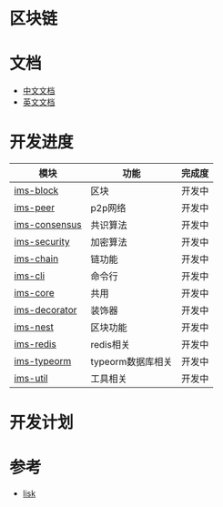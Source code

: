 # 区块链

# 文档

- [中文文档](./docs/cn/README.md)
- [英文文档](./docs/en/README.md)

# 开发进度

| 模块                                                  | 功能           | 完成度 |
|-----------------------------------------------------|--------------|-----|
| [ims-block](./packages/ims-block/README.md)         | 区块           | 开发中 |
| [ims-peer](./packages/ims-peer/README.md)           | p2p网络        | 开发中 |
| [ims-consensus](./packages/ims-consensus/README.md) | 共识算法         | 开发中 |
| [ims-security](./packages/ims-security/README.md)   | 加密算法         | 开发中 |
| [ims-chain](./packages/ims-chain/README.md)         | 链功能          | 开发中 |
| [ims-cli](./packages/ims-cli/README.md)             | 命令行          | 开发中 |
| [ims-core](./packages/ims-core/README.md)           | 共用           | 开发中 |
| [ims-decorator](./packages/ims-decorator/README.md) | 装饰器          | 开发中 |
| [ims-nest](./packages/ims-nest/README.md)           | 区块功能         | 开发中 |
| [ims-redis](./packages/ims-redis/README.md)         | redis相关      | 开发中 |
| [ims-typeorm](./packages/ims-typeorm/README.md)     | typeorm数据库相关 | 开发中 |
| [ims-util](./packages/ims-util/README.md)           | 工具相关         | 开发中 |

# 开发计划


# 参考
- [lisk](https://github.com/LiskHQ/lisk)
